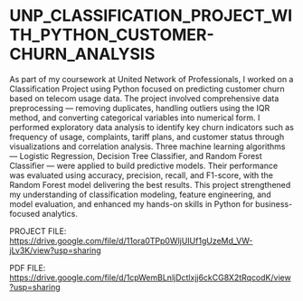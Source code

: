 # UNP_CLASSIFICATION_PROJECT_WITH_PYTHON_CUSTOMER-CHURN_ANALYSIS

As part of my coursework at United Network of Professionals, I worked on a Classification Project using Python focused on predicting customer churn based on telecom usage data. The project involved comprehensive data preprocessing — removing duplicates, handling outliers using the IQR method, and converting categorical variables into numerical form. I performed exploratory data analysis to identify key churn indicators such as frequency of usage, complaints, tariff plans, and customer status through visualizations and correlation analysis. Three machine learning algorithms — Logistic Regression, Decision Tree Classifier, and Random Forest Classifier — were applied to build predictive models. Their performance was evaluated using accuracy, precision, recall, and F1-score, with the Random Forest model delivering the best results. This project strengthened my understanding of classification modeling, feature engineering, and model evaluation, and enhanced my hands-on skills in Python for business-focused analytics.

PROJECT FILE: https://drive.google.com/file/d/11ora0TPp0WljUIUf1gUzeMd_VW-jLv3K/view?usp=sharing

PDF FILE: https://drive.google.com/file/d/1cpWemBLnljDctlxjj6ckCG8X2tRqcodK/view?usp=sharing
